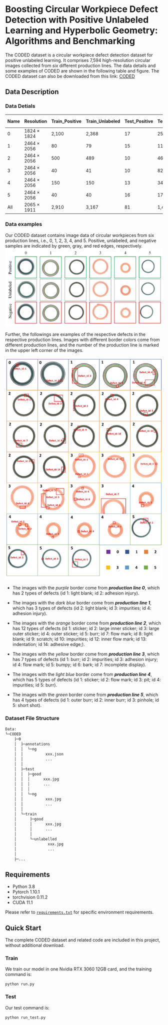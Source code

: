 # Boosting Circular Workpiece Defect Detection with Positive Unlabeled Learning and Hyperbolic Geometry: Algorithms and Benchmarking

The CODED dataset is a circular workpiece defect detection dataset for positive unlabeled learning. It comprises 7,594 high-resolution circular images collected from *six* different production lines. The data details and some examples of CODED are shown in the following table and figure.
The CODED dataset can also be downloaded from this link: [CODED](https://drive.google.com/file/d/1kj90dpOZxY0SiuWcv4qjX8eCHuvxXQIc/view?usp=sharing)

## Data Description

### Data Detials

|Name   |Resolution           |Train_Positive |Train_Unlabeled|Test_Positive|Test_Negative|Total    |#Defect types|
|---    |---                  |---            |---            |---          |---          |---      |---          |
|0      |1824 $\times$ 1824   |2,100          |2,368          |17           |250          |4,735    |2            |
|1      |2464 $\times$ 2056   |80             |79             |15           |117          |291      |3            |
|2      |2464 $\times$ 2056   |500            |489            |10           |462          |1,461    |12           |
|3      |2464 $\times$ 2056   |40             |41             |10           |82           |173      |7            |
|4      |2464 $\times$ 2056   |150            |150            |13           |346          |659      |5            |
|5      |2464 $\times$ 2056   |40             |40             |16           |179          |275      |4            |
|All    |2065 $\times$ 1911   |2,910          |3,167          |81           |1,436        |7,594    |33           |

### Data examples
Our CODED dataset contains image data of circular workpieces from six production lines, i.e., 0, 1, 2, 3, 4, and 5. Positive, unlabeled, and negative samples are indicated by green, gray, and red edges, respectively.
![](doc/dataset.jpg)  

Further, the followings are examples of the respective defects in the respective production lines. Images with different border colors come from different production lines, and the number of the production line is marked in the upper left corner of the images. 

![](doc/defects.jpg) 

- The images with the *purple* border come from ***production line 0***, which has 2 types of defects (id 1: light blank; id 2: adhesion injury). 

- The images with the *dark blue* border come from ***production line 1***, which has 3 types of defects (id 2: light blank; id 3: impurities; id 4: adhesion injury). 

- The images with the *orange* border come from ***production line 2***, which has 12 types of defects (id 1: sticker; id 2: large inner sticker; id 3: large outer sticker; id 4: outer sticker; id 5: burr; id 7: flow mark; id 8: light blank; id 9: scratch; id 10: impurities; id 12: inner flow mark; id 13: indentation; id 14: adhesive edge;). 

- The images with the *yellow* border come from ***production line 3***, which has 7 types of defects (id 1: burr; id 2: impurities; id 3: adhesion injury; id 4: flow mark; id 5: bumpy; id 6: bark; id 7: incomplete display). 

- The images with the *light blue* border come from ***production line 4***, which has 5 types of defects (id 1: sticker; id 2: flow mark; id 3: pit; id 4: impurities; id 5: burr). 

- The images with the *green* border come from ***production line 5***, which has 4 types of defects (id 1: outer burr; id 2: inner burr; id 3: pinhole; id 5: short shot).

### Dataset File Structure

    Data:  
    └─CODED  
        ├─0  
        │  ├─annotations  
        │  │  └─ng  
        │  │          xxx.json  
        │  │          ...  
        │  │          
        │  ├─test  
        │  │  ├─good  
        │  │  │      xxx.jpg  
        │  │  │      ...  
        │  │  │      
        │  │  └─ng  
        │  │          xxx.jpg  
        │  │          ...  
        │  │          
        │  └─train  
        │      ├─good  
        │      │      xxx.jpg  
        │      │      ...  
        │      │      
        │      └─unlabelled  
        │              xxx.jpg  
        │              ...  
        │              
        ├─...  

## Requirements
* Python 3.8
* Pytorch 1.10.1
* torchvision 0.11.2
* CUDA 11.1

Please refer to [`requirements.txt`](https://github.com/Hao-Chen-NJUST/CODED/blob/master/requirements.txt) for specific environment requirements.

## Quick Start
The complete CODED dataset and related code are included in this project, without additional download.

### Train

We train our model in one Nvidia RTX 3060 12GB card, and the training command is:

    python run.py
    
### Test

Our test command is:

    python run_test.py
